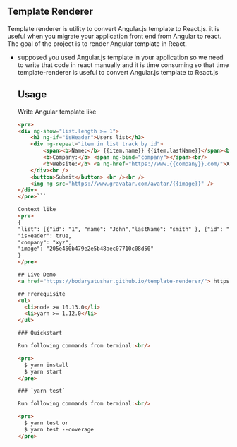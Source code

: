 ## Template Renderer

Template renderer is utility to convert Angular.js template to React.js. it is useful when you migrate your application front end from Angular to react.
The goal of the project is to render Angular template in React.
<ul>
  <li>supposed you used Angular.js template in your application so we need to write that code in react manually and it is time consuming so that time template-renderer is useful to convert Angular.js template to React.js
  </li>

## Usage
Write Angular template like
```html
<pre>
<div ng-show="list.length >= 1">
    <h3 ng-if="isHeader">Users list</h3>
    <div ng-repeat="item in list track by id">
        <span><b>Name:</b> {{item.name}} {{item.lastName}}</span><br />
        <b>Company:</b> <span ng-bind="company"></span><br/>
        <b>Website:</b> <a ng-href="https://www.{{company}}.com/">XYZ</a><br/>
    </div><br />
    <button>Submit</button> <br /><br />
    <img ng-src="https://www.gravatar.com/avatar/{{image}}" />
</div>
</pre>```

Context like
<pre>
{
"list": [{"id": "1", "name": "John","lastName": "smith" }, {"id": "2", "name": "Jim","lastName": "Dowden" }],
"isHeader": true,
"company": "xyz",
"image": "205e460b479e2e5b48aec07710c08d50"
}
</pre>

## Live Demo
<a href="https://bodaryatushar.github.io/template-renderer/"> https://bodaryatushar.github.io/template-renderer/ </a>

## Prerequisite
<ul>
  <li>node >= 10.13.0</li>
  <li>yarn >= 1.12.0</li>
</ul>

### Quickstart

Run following commands from terminal:<br/>

<pre>
  $ yarn install
  $ yarn start
</pre>

### `yarn test`

Run following commands from terminal:<br/>

<pre>
  $ yarn test or
  $ yarn test --coverage
</pre>



